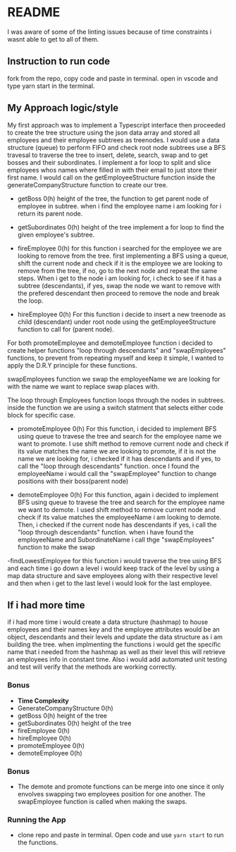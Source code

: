 # README
I was aware of some of the linting issues because of time constraints i wasnt able to get to all of them. 

## Instruction to run code
fork from the repo, copy code and paste in terminal.
open in vscode and type yarn start in the terminal.


## My Approach logic/style
My first approach was to implement a Typescript interface then proceeded to create the tree structure using the json data array and stored all employees and their employee subtrees as treenodes. I would use a data structure (queue) to perform FIFO and check root node subtrees use a BFS travesal to traverse the tree to insert, delete, search, swap and to get bosses and their subordinates. I implement a for loop to split and slice employees whos names where filled in with their email to just store their first name. I would call on the getEmployeeStructure function inside the generateCompanyStructure function to create our tree.

- getBoss 0(h) height of the tree, the function to get parent node of employee in subtree. when i find the employee name i am looking for i return its parent node.

- getSubordinates 0(h) height of the tree
implement a for loop to find the given employee's subtree.

- fireEmployee 0(h) 
for this function i searched for the employee we are looking to remove from the tree.
first implementing a BFS using a queue, shift the current node and check if it is the employee we are looking to remove from the tree, if no, go to the next node and repeat the same steps. When i get to the node i am looking for, i check to see if it has a subtree (descendants), if yes, swap the node we want to remove with the prefered descendant then proceed to remove the node and break the loop.

- hireEmployee 0(h)
For this function i decide to insert a new treenode as child (descendant) under root node using the getEmployeeStructure function to call for (parent node). 

For both promoteEmployee and demoteEmployee function i decided to create helper functions "loop through descendants" and "swapEmployees" functions, to prevent from repeating myself and keep it simple, I wanted to apply the D.R.Y principle for these functions.

swapEmployees function we swap the employeeName we are looking for with the name we want to replace swap places with.

The loop through Employees function loops through the nodes in subtrees. inside the function we are using a switch statment that selects either code block for specific case.

- promoteEmployee 0(h)
For this function, i decided to implement BFS using queue to travese the tree and search for the employee name we want to promote. I use shift method to remove current node and check if its value matches the name we are looking to promote, if it is not the name we are looking for, i checked if it has descendants and if yes, to call the "loop through descendants" function. once I found the employeeName i would call the "swapEmployee" function to change positions with their boss(parent node) 

- demoteEmployee 0(h)
For this function, again i decided to implement BFS using queue to travese the tree and search for the employee name we want to demote. I used shift method to remove current node and check if its value matches the employeeName i am looking to demote. Then, i checked if the current node has descendants if yes, i call the "loop through descendants" function.  when i have found the employeeName and SubordinateName i call thge "swapEmployees" function to make the swap

-findLowestEmployee for this function i would traverse the tree using BFS and each time i go down a level i would keep track of the level by using a map data structure and save employees along with their respective level and then when i get to the last level i would look for the last employee.


## If i had more time
if i had more time i would create a data structure (hashmap) to house employees and their names key and the employee attributes would be an object, descendants and their levels and update the data structure as i am building the tree. when implmenting the functions i would get the specific name that i needed from the hashmap as well as their level this will retrieve an employees info in constant time. Also i would add automated unit testing and test will verify that the methods are working correctly.


### Bonus
- **Time Complexity**
- GenerateCompanyStructure 0(h)
- getBoss 0(h)  height of the tree 
- getSubordinates  0(h) height of the tree
- fireEmployee 0(h) 
- hireEmployee 0(h)
- promoteEmployee 0(h)
- demoteEmployee 0(h)

### Bonus
- The demote and promote functions can be merge into one since it only envolves swapping two employees position for one another. The swapEmployee function is called when making the swaps.

### Running the App
- clone repo and paste in terminal. Open code and use `yarn start` to run the functions.
